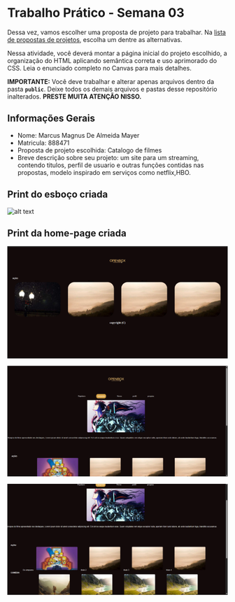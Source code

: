 # Trabalho Prático - Semana 03

Dessa vez, vamos escolher uma proposta de projeto para trabalhar. Na [lista de propostas de projetos](propostas-projetos.md), escolha um dentre as alternativas.

Nessa atividade, você deverá montar a página inicial do projeto escolhido, a organização do HTML aplicando semântica correta e uso aprimorado do CSS. Leia o enunciado completo no Canvas para mais detalhes.

**IMPORTANTE:** Você deve trabalhar e alterar apenas arquivos dentro da pasta **`public`**. Deixe todos os demais arquivos e pastas desse repositório inalterados. **PRESTE MUITA ATENÇÃO NISSO.**

## Informações Gerais

- Nome: Marcus Magnus De Almeida Mayer
- Matricula: 888471
- Proposta de projeto escolhida: Catalogo de filmes
- Breve descrição sobre seu projeto: um site para um streaming, contendo titulos, perfil de usuario e outras funções contidas nas propostas, modelo inspirado em serviços como netflix,HBO.
 

## Print do esboço criada

![alt text](public/images/ESBOÇO-INICIAL.jpeg)



## Print da home-page criada

![alt text](public/images/print1.png)

![alt text](public/images/print2.png)

![alt text](public/images/print3.png)